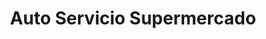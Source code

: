 ---
title: "Auto Servicio Supermercado"
url: /maria-almeria/auto-servicio-supermercado/
shop: tienda rural
---